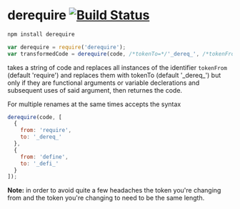 derequire [![Build Status](https://travis-ci.org/calvinmetcalf/derequire.svg)](https://travis-ci.org/calvinmetcalf/derequire)
====

```bash
npm install derequire
```

```javascript
var derequire = require('derequire');
var transformedCode = derequire(code, /*tokenTo=*/'_dereq_', /*tokenFrom=*/'require');
```

takes a string of code and replaces all instances of the identifier `tokenFrom` (default 'require') and replaces them with tokenTo (default '\_dereq\_') but only if they are functional arguments or variable declerations and subsequent uses of said argument, then returnes the code.

For multiple renames at the same times accepts the syntax

```js
derequire(code, [
  {
    from: 'require',
    to: '_dereq_'
  },
  {
    from: 'define',
    to: '_defi_'
  }
]);
```

__Note:__ in order to avoid quite a few headaches the token you're changing from and the token you're changing to need to be the same length.
